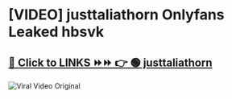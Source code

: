 
 # [VIDEO] justtaliathorn Onlyfans Leaked hbsvk

## <h2><a href="https://clipsfans.com/justtaliathorn&ref=git">🔗 Click to LINKS ⏩⏩ 👉 🟢 justtaliathorn </a></h2>

<a href="https://clipsfans.com/justtaliathorn&ref=git" rel="nofollow" data-target="animated-image.originalLink"><img src="https://i.ibb.co.com/xMMVF88/686577567.gif" alt="Viral Video Original" style="max-width: 100%; display: inline-block;" data-target="animated-image.originalImage"></a>

